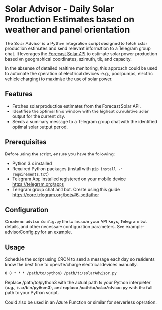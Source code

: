 # Solar Advisor - Daily Solar Production Estimates based on weather and panel orientation

The Solar Advisor is a Python integration script designed to fetch solar production estimates and send relevant information to a Telegram group chat. It leverages the [Forecast Solar API](https://doc.forecast.solar/api:estimate) to estimate solar power production based on geographical coordinates, azimuth, tilt, and capacity.

In the absense of detailed realtime monitoring, this approach could be used to automate the operation of electrical devices (e.g., pool pumps, electric vehicle charging) to maximise the use of solar power.

## Features

- Fetches solar production estimates from the Forecast Solar API.
- Identifies the optimal time window with the highest cumulative solar output for the current day.
- Sends a summary message to a Telegram group chat with the identified optimal solar output period.

## Prerequisites

Before using the script, ensure you have the following:

- Python 3.x installed
- Required Python packages (install with `pip install -r requirements.txt`)
- Telegram App installed registered on your mobile device https://telegram.org/apps
- Telegram group chat and bot. Create using this guide https://core.telegram.org/bots#6-botfather

## Configuration

Create an `advisorConfig.py` file to include your API keys, Telegram bot details, and other necessary configuration parameters. See example-advisorConfig.py for an example.

## Usage

Schedule the script using CRON to send a message each day so residents know the best time to operate/charge electrical devices manually.

``` cron
0 8 * * * /path/to/python3 /path/to/solarAdvisor.py
```

Replace /path/to/python3 with the actual path to your Python interpreter (e.g., /usr/bin/python3), and replace /path/to/solarAdvisor.py with the full path to your Python script.

Could also be used in an Azure Function or similar for serverless operation.
